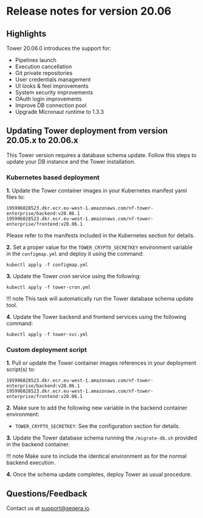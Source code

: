 
# Release notes for version 20.06 

## Highlights

Tower 20.06.0 introduces the support for:

- Pipelines launch
- Execution cancellation
- Git private repositories
- User credentials management 
- UI looks & feel improvements
- System security improvements
- OAuth login improvements
- Improve DB connection pool
- Upgrade Micronaut runtime to 1.3.3

## Updating Tower deployment from version 20.05.x to 20.06.x

This Tower version requires a database schema update. Follow this steps 
to update your DB instance and the Tower installation. 

### Kubernetes based deployment 

**1.** Update the Tower container images in your Kubernetes manifest yaml files to: 

```
195996028523.dkr.ecr.eu-west-1.amazonaws.com/nf-tower-enterprise/backend:v20.06.1
195996028523.dkr.ecr.eu-west-1.amazonaws.com/nf-tower-enterprise/frontend:v20.06.1
```

Please refer to the manifests included in the Kubernetes section for details. 

**2.** Set a proper value for the `TOWER_CRYPTO_SECRETKEY` environment variable in the `configmap.yml`  and deploy it using the command: 

```
kubectl apply -f configmap.yml
```
    
**3.** Update the Tower *cron* service using the following: 

```
kubectl apply -f tower-cron.yml
```

!!! note
    This task will automatically run the Tower database schema update tool. 

**4.** Update the Tower backend and frontend services using the following command: 

```
kubectl apply -f tower-svc.yml
```

### Custom deployment script
  
**1.** Pull or update the Tower container images references in your 
deployment script(s) to:

```
195996028523.dkr.ecr.eu-west-1.amazonaws.com/nf-tower-enterprise/backend:v20.06.1
195996028523.dkr.ecr.eu-west-1.amazonaws.com/nf-tower-enterprise/frontend:v20.06.1
```

**2.** Make sure to add the following new variable in the backend container environment:

* `TOWER_CRYPTO_SECRETKEY`: See the configuration section for details. 
 
**3.** Update the Tower database schema running the `/migrate-db.sh` provided in the 
 backend container. 
 
!!! note 
    Make sure to include the identical environment as for the normal backend execution. 
 
**4.** Once the schema update completes, deploy Tower as usual procedure. 


## Questions/Feedback

Contact us at [support@seqera.io](mailto:support@seqera.io). 